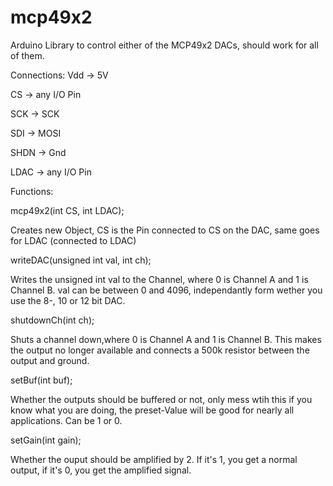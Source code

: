 # mcp49x2
Arduino Library to control either of the MCP49x2 DACs, should work for all of them.

Connections:
Vdd -> 5V

CS -> any I/O Pin

SCK -> SCK

SDI -> MOSI

SHDN -> Gnd

LDAC -> any I/O Pin



Functions:

mcp49x2(int CS, int LDAC);

  Creates new Object, CS is the Pin connected to CS on the DAC, same goes for LDAC (connected to LDAC)
  

writeDAC(unsigned int val, int ch);

  Writes the unsigned int val to the Channel, where 0 is Channel A and 1 is Channel B.
  val can be between 0 and 4096, independantly form wether you use the 8-, 10 or 12 bit DAC.
  
shutdownCh(int ch);
  
  Shuts a channel down,where 0 is Channel A and 1 is Channel B. This makes the output no longer available and connects a 500k resistor       between the output and ground.
  
setBuf(int buf);
  
  Whether the outputs should be buffered or not, only mess wtih this if you know what you are doing, the preset-Value will be good for nearly all applications. Can be 1 or 0.
 
setGain(int gain);

  Whether the ouput should be amplified by 2. If it's 1, you get a normal output, if it's 0, you get the amplified signal.
